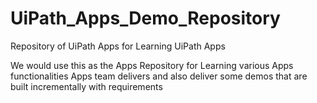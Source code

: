 # UiPath_Apps_Demo_Repository
Repository of UiPath Apps for Learning UiPath Apps

We would use this as the Apps Repository for Learning various Apps functionalities Apps team delivers and also deliver some demos that are built incrementally with requirements 
